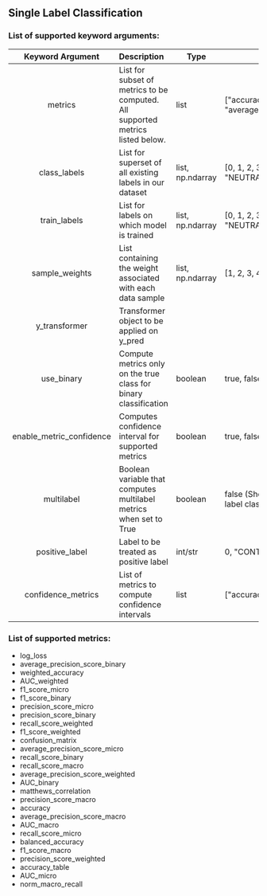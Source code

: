 ## Single Label Classification

### List of supported keyword arguments:

|     Keyword Argument     | Description                                                                    | Type             | Sample                                                          |
|:------------------------:|:-------------------------------------------------------------------------------|------------------|-----------------------------------------------------------------|
|         metrics          | List for subset of metrics to be computed. All supported metrics listed below. | list<str>        | ["accuracy", "f1_score_micro", "average_precision_score_macro"] |
|       class_labels       | List for superset of all existing labels in our dataset                        | list, np.ndarray | [0, 1, 2, 3], ["CONTRADICTION", "NEUTRAL", "ENTAILMENT"]        |
|       train_labels       | List for labels on which model is trained                                      | list, np.ndarray | [0, 1, 2, 3], ["CONTRADICTION", "NEUTRAL", "ENTAILMENT"]        |
|      sample_weights      | List containing the weight associated with each data sample                    | list, np.ndarray | [1, 2, 3, 4, 5, 6]                                              |
|      y_transformer       | Transformer object to be applied on y_pred                                     |                  |                                                                 |
|        use_binary        | Compute metrics only on the true class for binary classification               | boolean          | true, false                                                     |
| enable_metric_confidence | Computes confidence interval for supported metrics                             | boolean          | true, false                                                     |
|        multilabel        | Boolean variable that computes multilabel metrics when set to True             | boolean          | false (Should be false for single label classification)         |
|      positive_label      | Label to be treated as positive label                                          | int/str          | 0, "CONTRADICTION"                                              |
|    confidence_metrics    | List of metrics to compute confidence intervals                                | list<str>        | ["accuracy", "f1_score_micro"]                                  |

### List of supported metrics:

* log_loss
* average_precision_score_binary
* weighted_accuracy
* AUC_weighted
* f1_score_micro
* f1_score_binary
* precision_score_micro
* precision_score_binary
* recall_score_weighted
* f1_score_weighted
* confusion_matrix
* average_precision_score_micro
* recall_score_binary
* recall_score_macro
* average_precision_score_weighted
* AUC_binary
* matthews_correlation
* precision_score_macro
* accuracy
* average_precision_score_macro
* AUC_macro
* recall_score_micro
* balanced_accuracy
* f1_score_macro
* precision_score_weighted
* accuracy_table
* AUC_micro
* norm_macro_recall